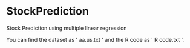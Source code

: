 # StockPrediction
Stock Prediction using multiple linear regression


You can find the dataset as ' aa.us.txt ' and the R code as ' R code.txt '.
